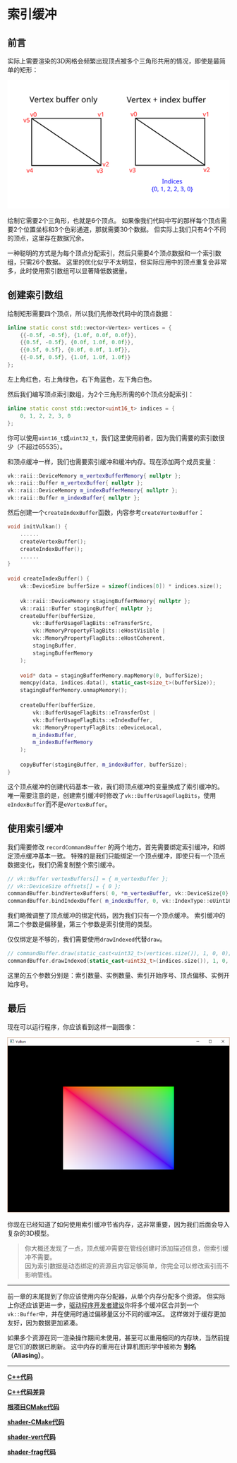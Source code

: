 # **索引缓冲**

## **前言**

实际上需要渲染的3D网格会频繁出现顶点被多个三角形共用的情况，即使是最简单的矩形：

![vertex](../../images/vertex_vs_index.svg)

绘制它需要2个三角形，也就是6个顶点。
如果像我们代码中写的那样每个顶点需要2个位置坐标和3个色彩通道，那就需要30个数据。
但实际上我们只有4个不同的顶点，这里存在数据冗余。

一种聪明的方式是为每个顶点分配索引，然后只需要4个顶点数据和一个索引数组，只需26个数据。
这里的优化似乎不太明显，但实际应用中的顶点重复会非常多，此时使用索引数组可以显著降低数据量。

## **创建索引数组**

绘制矩形需要四个顶点，所以我们先修改代码中的顶点数据：

```cpp
inline static const std::vector<Vertex> vertices = {
    {{-0.5f, -0.5f}, {1.0f, 0.0f, 0.0f}},
    {{0.5f, -0.5f}, {0.0f, 1.0f, 0.0f}},
    {{0.5f, 0.5f}, {0.0f, 0.0f, 1.0f}},
    {{-0.5f, 0.5f}, {1.0f, 1.0f, 1.0f}}
};
```

左上角红色，右上角绿色，右下角蓝色，左下角白色。

然后我们编写顶点索引数组，为2个三角形所需的6个顶点分配索引：

```cpp
inline static const std::vector<uint16_t> indices = {
    0, 1, 2, 2, 3, 0
};
```

你可以使用`uint16_t`或`uint32_t`，我们这里使用前者，因为我们需要的索引数很少（不超过65535）。

和顶点缓冲一样，我们也需要索引缓冲和缓冲内存。现在添加两个成员变量：

```cpp
vk::raii::DeviceMemory m_vertexBufferMemory{ nullptr };
vk::raii::Buffer m_vertexBuffer{ nullptr };
vk::raii::DeviceMemory m_indexBufferMemory{ nullptr };
vk::raii::Buffer m_indexBuffer{ nullptr };
```

然后创建一个`createIndexBuffer`函数，内容参考`createVertexBuffer`：

```cpp
void initVulkan() {
    ......
    createVertexBuffer();
    createIndexBuffer();
    ......
}

void createIndexBuffer() {
    vk::DeviceSize bufferSize = sizeof(indices[0]) * indices.size();

    vk::raii::DeviceMemory stagingBufferMemory{ nullptr };
    vk::raii::Buffer stagingBuffer{ nullptr };
    createBuffer(bufferSize, 
        vk::BufferUsageFlagBits::eTransferSrc, 
        vk::MemoryPropertyFlagBits::eHostVisible | 
        vk::MemoryPropertyFlagBits::eHostCoherent,
        stagingBuffer, 
        stagingBufferMemory
    );

    void* data = stagingBufferMemory.mapMemory(0, bufferSize);
    memcpy(data, indices.data(), static_cast<size_t>(bufferSize));
    stagingBufferMemory.unmapMemory();

    createBuffer(bufferSize, 
        vk::BufferUsageFlagBits::eTransferDst |
        vk::BufferUsageFlagBits::eIndexBuffer, 
        vk::MemoryPropertyFlagBits::eDeviceLocal,
        m_indexBuffer, 
        m_indexBufferMemory
    );

    copyBuffer(stagingBuffer, m_indexBuffer, bufferSize);
}
```

这个顶点缓冲的创建代码基本一致，我们将顶点缓冲的变量换成了索引缓冲的。
唯一需要注意的是，创建索引缓冲时修改了`vk::BufferUsageFlagBits`，使用`eIndexBuffer`而不是`eVertexBuffer`。

## **使用索引缓冲**

我们需要修改 `recordCommandBuffer` 的两个地方。首先需要绑定索引缓冲，和绑定顶点缓冲基本一致。
特殊的是我们只能绑定一个顶点缓冲，即使只有一个顶点数据变化，我们仍需复制整个索引缓冲。

```cpp
// vk::Buffer vertexBuffers[] = { m_vertexBuffer };
// vk::DeviceSize offsets[] = { 0 };
commandBuffer.bindVertexBuffers( 0, *m_vertexBuffer, vk::DeviceSize{0} );
commandBuffer.bindIndexBuffer( m_indexBuffer, 0, vk::IndexType::eUint16 );
```

我们略微调整了顶点缓冲的绑定代码，因为我们只有一个顶点缓冲。
索引缓冲的第二个参数是偏移量，第三个参数是索引使用的类型。

仅仅绑定是不够的，我们需要使用`drawIndexed`代替`draw`。

```cpp
// commandBuffer.draw(static_cast<uint32_t>(vertices.size()), 1, 0, 0);
commandBuffer.drawIndexed(static_cast<uint32_t>(indices.size()), 1, 0, 0, 0);
```

这里的五个参数分别是：索引数量、实例数量、索引开始序号、顶点偏移、实例开始序号。

## **最后**

现在可以运行程序，你应该看到这样一副图像：

![矩形](../../images/indexed_rectangle.png)

你现在已经知道了如何使用索引缓冲节省内存，这非常重要，因为我们后面会导入复杂的3D模型。

> 你大概还发现了一点，顶点缓冲需要在管线创建时添加描述信息，但索引缓冲不需要。  
> 因为索引数据是动态绑定的资源且内容足够简单，你完全可以修改索引而不影响管线。

---

前一章的末尾提到了你应该使用内存分配器，从单个内存分配多个资源。
但实际上你还应该更进一步，[驱动程序开发者建议](https://developer.nvidia.com/vulkan-memory-management)你将多个缓冲区合并到一个`vk::Buffer`中，并在使用时通过偏移量区分不同的缓冲区。
这样做对于缓存更加友好，因为数据更加紧凑。

如果多个资源在同一渲染操作期间未使用，甚至可以重用相同的内存块，当然前提是它们的数据已刷新。
这中内存的重用在计算机图形学中被称为 **别名（Aliasing）**。

---

**[C++代码](../../codes/02/10_indexbuffer/main.cpp)**

**[C++代码差异](../../codes/02/10_indexbuffer/main.diff)**

**[根项目CMake代码](../../codes/02/00_vertexinput/CMakeLists.txt)**

**[shader-CMake代码](../../codes/02/00_vertexinput/shaders/CMakeLists.txt)**

**[shader-vert代码](../../codes/02/00_vertexinput/shaders/shader.vert)**

**[shader-frag代码](../../codes/02/00_vertexinput/shaders/shader.frag)**
